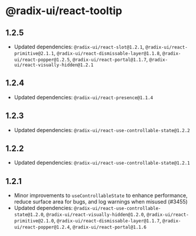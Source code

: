 # @radix-ui/react-tooltip

## 1.2.5

- Updated dependencies: `@radix-ui/react-slot@1.2.1`, `@radix-ui/react-primitive@2.1.1`, `@radix-ui/react-dismissable-layer@1.1.8`, `@radix-ui/react-popper@1.2.5`, `@radix-ui/react-portal@1.1.7`, `@radix-ui/react-visually-hidden@1.2.1`

## 1.2.4

- Updated dependencies: `@radix-ui/react-presence@1.1.4`

## 1.2.3

- Updated dependencies: `@radix-ui/react-use-controllable-state@1.2.2`

## 1.2.2

- Updated dependencies: `@radix-ui/react-use-controllable-state@1.2.1`

## 1.2.1

- Minor improvements to `useControllableState` to enhance performance, reduce surface area for bugs, and log warnings when misused (#3455)
- Updated dependencies: `@radix-ui/react-use-controllable-state@1.2.0`, `@radix-ui/react-visually-hidden@1.2.0`, `@radix-ui/react-primitive@2.1.0`, `@radix-ui/react-dismissable-layer@1.1.7`, `@radix-ui/react-popper@1.2.4`, `@radix-ui/react-portal@1.1.6`
